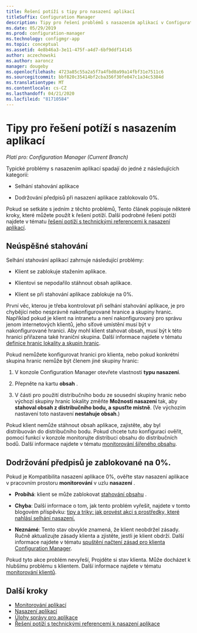```yaml
---
title: Řešení potíží s tipy pro nasazení aplikací
titleSuffix: Configuration Manager
description: Tipy pro řešení problémů s nasazením aplikací v Configuration Manager
ms.date: 05/29/2019
ms.prod: configuration-manager
ms.technology: configmgr-app
ms.topic: conceptual
ms.assetid: 4e8b46a3-3e11-475f-a4d7-6bf9ddf14145
author: aczechowski
ms.author: aaroncz
manager: dougeby
ms.openlocfilehash: 4723a85c55a2a5f7a4fbd0a99a14fbf31e7511c6
ms.sourcegitcommit: bbf820c35414bf2cba356f30fe047c1a34c5384d
ms.translationtype: MT
ms.contentlocale: cs-CZ
ms.lasthandoff: 04/21/2020
ms.locfileid: "81710584"
---
```

# <a name="troubleshooting-tips-for-application-deployments"></a>Tipy pro řešení potíží s nasazením aplikací

*Platí pro: Configuration Manager (Current Branch)*

Typické problémy s nasazením aplikací spadají do jedné z následujících kategorií:

- Selhání stahování aplikace

- Dodržování předpisů při nasazení aplikace zablokovalo 0%.

Pokud se setkáte s jedním z těchto problémů, Tento článek popisuje některé kroky, které můžete použít k řešení potíží. Další podrobné řešení potíží najdete v tématu [řešení potíží s technickými referencemi k nasazení aplikací](../understand/app-deployment-technical-reference.md).


## <a name="download-failures"></a>Neúspěšné stahování

Selhání stahování aplikací zahrnuje následující problémy:

- Klient se zablokuje stažením aplikace.

- Klientovi se nepodařilo stáhnout obsah aplikace.

- Klient se při stahování aplikace zablokuje na 0%.

První věc, kterou je třeba kontrolovat při selhání stahování aplikace, je pro chybějící nebo nesprávně nakonfigurované hranice a skupiny hranic. Například pokud je klient na intranetu a není nakonfigurovaný pro správu jenom internetových klientů, jeho síťové umístění musí být v nakonfigurované hranici. Aby mohl klient stahovat obsah, musí být k této hranici přiřazena také hraniční skupina. Další informace najdete v tématu [definice hranic lokality a skupin hranic](../../core/servers/deploy/configure/define-site-boundaries-and-boundary-groups.md).

Pokud nemůžete konfigurovat hranici pro klienta, nebo pokud konkrétní skupina hranic nemůže být členem jiné skupiny hranic:

1. V konzole Configuration Manager otevřete vlastnosti **typu nasazení**.  

1. Přepněte na kartu **obsah** .

1. V části pro použití distribučního bodu ze sousední skupiny hranic nebo výchozí skupiny hranic lokality změňte **Možnosti nasazení** tak, aby **stahoval obsah z distribučního bodu, a spusťte místně**. (Ve výchozím nastavení toto nastavení **nestahuje obsah**.)

Pokud klient nemůže stáhnout obsah aplikace, zajistěte, aby byl distribuován do distribučního bodu. Pokud chcete tuto konfiguraci ověřit, pomocí funkcí v konzole monitorujte distribuci obsahu do distribučních bodů. Další informace najdete v tématu [monitorování šířeného obsahu](../../core/servers/deploy/configure/monitor-content-you-have-distributed.md).  


## <a name="compliance-stuck-at-0"></a>Dodržování předpisů je zablokované na 0%.

Pokud je Kompatibilita nasazení aplikace 0%, ověřte stav nasazení aplikace v pracovním prostoru **monitorování** v uzlu **nasazení** .

- **Probíhá**: klient se může zablokovat [stahování obsahu](#download-failures) .

- **Chyba**: Další informace o tom, jak tento problém vyřešit, najdete v tomto blogovém příspěvku: [tipy a triky: jak provést akci s prostředky, které nahlásí selhání nasazení.](https://techcommunity.microsoft.com/t5/Configuration-Manager-Archive/Tips-and-Tricks-How-to-Take-Action-on-Assets-That-Report-a/ba-p/273019)

- **Neznámé**: Tento stav obvykle znamená, že klient neobdržel zásady. Ručně aktualizujte zásady klienta a zjistěte, jestli je klient obdrží. Další informace najdete v tématu [spuštění načtení zásad pro klienta Configuration Manager](../../core/clients/manage/manage-clients.md#BKMK_PolicyRetrieval).
  
Pokud tyto akce problém nevyřeší, Projděte si stav klienta. Může docházet k hlubšímu problému s klientem. Další informace najdete v tématu [monitorování klientů](../../core/clients/manage/monitor-clients.md).


## <a name="next-steps"></a>Další kroky

- [Monitorování aplikací](monitor-applications-from-the-console.md)
- [Nasazení aplikací](deploy-applications.md)
- [Úlohy správy pro aplikace](management-tasks-applications.md)
- [Řešení potíží s technickými referencemi k nasazení aplikace](../understand/app-deployment-technical-reference.md)
